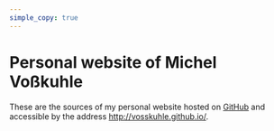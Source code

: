 ```yaml
---
simple_copy: true
---
```


Personal website of Michel Voßkuhle
===================================

These are the sources of my personal website hosted on [GitHub][1] and accessible by the address <http://vosskuhle.github.io/>.

[1]: <http://github.com/> "GitHub website"
